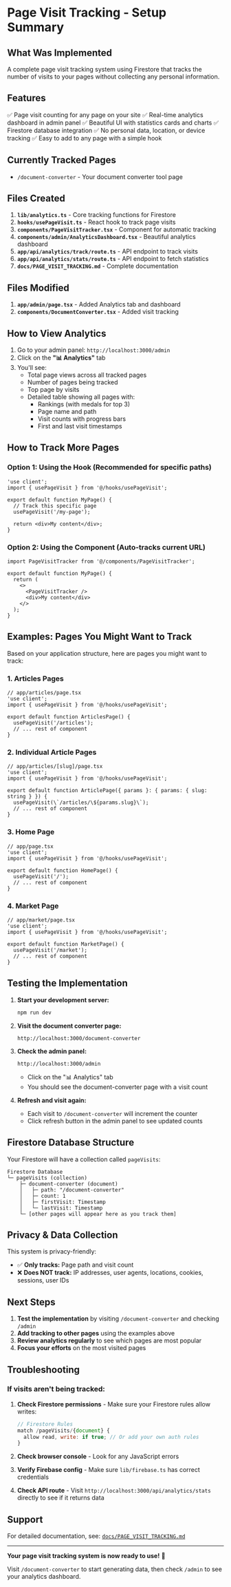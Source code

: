 # Page Visit Tracking - Setup Summary

## What Was Implemented

A complete page visit tracking system using Firestore that tracks the number of visits to your pages without collecting any personal information.

## Features

✅ Page visit counting for any page on your site
✅ Real-time analytics dashboard in admin panel
✅ Beautiful UI with statistics cards and charts
✅ Firestore database integration
✅ No personal data, location, or device tracking
✅ Easy to add to any page with a simple hook

## Currently Tracked Pages

- `/document-converter` - Your document converter tool page

## Files Created

1. **`lib/analytics.ts`** - Core tracking functions for Firestore
2. **`hooks/usePageVisit.ts`** - React hook to track page visits
3. **`components/PageVisitTracker.tsx`** - Component for automatic tracking
4. **`components/admin/AnalyticsDashboard.tsx`** - Beautiful analytics dashboard
5. **`app/api/analytics/track/route.ts`** - API endpoint to track visits
6. **`app/api/analytics/stats/route.ts`** - API endpoint to fetch statistics
7. **`docs/PAGE_VISIT_TRACKING.md`** - Complete documentation

## Files Modified

1. **`app/admin/page.tsx`** - Added Analytics tab and dashboard
2. **`components/DocumentConverter.tsx`** - Added visit tracking

## How to View Analytics

1. Go to your admin panel: `http://localhost:3000/admin`
2. Click on the **"📊 Analytics"** tab
3. You'll see:
   - Total page views across all tracked pages
   - Number of pages being tracked
   - Top page by visits
   - Detailed table showing all pages with:
     - Rankings (with medals for top 3)
     - Page name and path
     - Visit counts with progress bars
     - First and last visit timestamps

## How to Track More Pages

### Option 1: Using the Hook (Recommended for specific paths)

```tsx
'use client';
import { usePageVisit } from '@/hooks/usePageVisit';

export default function MyPage() {
  // Track this specific page
  usePageVisit('/my-page');

  return <div>My content</div>;
}
```

### Option 2: Using the Component (Auto-tracks current URL)

```tsx
import PageVisitTracker from '@/components/PageVisitTracker';

export default function MyPage() {
  return (
    <>
      <PageVisitTracker />
      <div>My content</div>
    </>
  );
}
```

## Examples: Pages You Might Want to Track

Based on your application structure, here are pages you might want to track:

### 1. Articles Pages
```tsx
// app/articles/page.tsx
'use client';
import { usePageVisit } from '@/hooks/usePageVisit';

export default function ArticlesPage() {
  usePageVisit('/articles');
  // ... rest of component
}
```

### 2. Individual Article Pages
```tsx
// app/articles/[slug]/page.tsx
'use client';
import { usePageVisit } from '@/hooks/usePageVisit';

export default function ArticlePage({ params }: { params: { slug: string } }) {
  usePageVisit(\`/articles/\${params.slug}\`);
  // ... rest of component
}
```

### 3. Home Page
```tsx
// app/page.tsx
'use client';
import { usePageVisit } from '@/hooks/usePageVisit';

export default function HomePage() {
  usePageVisit('/');
  // ... rest of component
}
```

### 4. Market Page
```tsx
// app/market/page.tsx
'use client';
import { usePageVisit } from '@/hooks/usePageVisit';

export default function MarketPage() {
  usePageVisit('/market');
  // ... rest of component
}
```

## Testing the Implementation

1. **Start your development server:**
   ```bash
   npm run dev
   ```

2. **Visit the document converter page:**
   ```
   http://localhost:3000/document-converter
   ```

3. **Check the admin panel:**
   ```
   http://localhost:3000/admin
   ```
   - Click on the "📊 Analytics" tab
   - You should see the document-converter page with a visit count

4. **Refresh and visit again:**
   - Each visit to `/document-converter` will increment the counter
   - Click refresh button in the admin panel to see updated counts

## Firestore Database Structure

Your Firestore will have a collection called `pageVisits`:

```
Firestore Database
└─ pageVisits (collection)
    ├─ document-converter (document)
    │   ├─ path: "/document-converter"
    │   ├─ count: 1
    │   ├─ firstVisit: Timestamp
    │   └─ lastVisit: Timestamp
    └─ [other pages will appear here as you track them]
```

## Privacy & Data Collection

This system is privacy-friendly:
- ✅ **Only tracks:** Page path and visit count
- ❌ **Does NOT track:** IP addresses, user agents, locations, cookies, sessions, user IDs

## Next Steps

1. **Test the implementation** by visiting `/document-converter` and checking `/admin`
2. **Add tracking to other pages** using the examples above
3. **Review analytics regularly** to see which pages are most popular
4. **Focus your efforts** on the most visited pages

## Troubleshooting

### If visits aren't being tracked:

1. **Check Firestore permissions** - Make sure your Firestore rules allow writes:
   ```javascript
   // Firestore Rules
   match /pageVisits/{document} {
     allow read, write: if true; // Or add your own auth rules
   }
   ```

2. **Check browser console** - Look for any JavaScript errors

3. **Verify Firebase config** - Make sure `lib/firebase.ts` has correct credentials

4. **Check API route** - Visit `http://localhost:3000/api/analytics/stats` directly to see if it returns data

## Support

For detailed documentation, see: [`docs/PAGE_VISIT_TRACKING.md`](docs/PAGE_VISIT_TRACKING.md)

---

**Your page visit tracking system is now ready to use!** 🎉

Visit `/document-converter` to start generating data, then check `/admin` to see your analytics dashboard.
